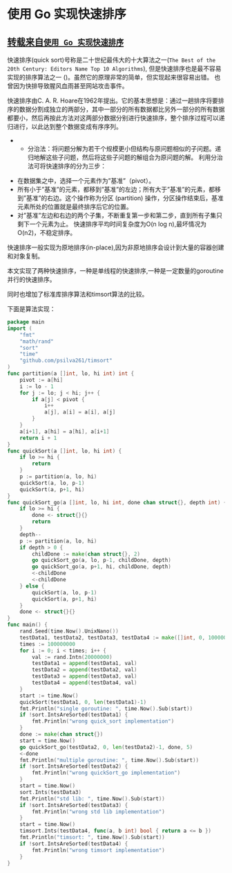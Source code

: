 
# 使用 Go 实现快速排序

## [转载来自`使用 Go 实现快速排序`](http://colobu.com/2018/06/26/implement-quick-sort-in-golang/#more)

快速排序(quick sort)号称是二十世纪最伟大的十大算法之一(`The Best of the 20th Century: Editors Name Top 10 Algorithms`), 但是快速排序也是最不容易实现的排序算法之一 ()。虽然它的原理非常的简单，但实现起来很容易出错。 也曾因为快排导致腥风血雨甚至网站攻击事件。

快速排序由C. A. R. Hoare在1962年提出。它的基本思想是：通过一趟排序将要排序的数据分割成独立的两部分，其中一部分的所有数据都比另外一部分的所有数据都要小，然后再按此方法对这两部分数据分别进行快速排序，整个排序过程可以递归进行，以此达到整个数据变成有序序列。
- - 分治法：将问题分解为若干个规模更小但结构与原问题相似的子问题。递归地解这些子问题，然后将这些子问题的解组合为原问题的解。
利用分治法可将快速排序的分为三步：

* 在数据集之中，选择一个元素作为”基准”（pivot）。
* 所有小于”基准”的元素，都移到”基准”的左边；所有大于”基准”的元素，都移到”基准”的右边。这个操作称为分区 (partition) 操作，分区操作结束后，基准元素所处的位置就是最终排序后它的位置。
* 对”基准”左边和右边的两个子集，不断重复第一步和第二步，直到所有子集只剩下一个元素为止。
快速排序平均时间复杂度为O(n log n),最坏情况为O(n2)，不稳定排序。

快速排序一般实现为原地排序(in-place),因为非原地排序会设计到大量的容器创建和对象复制。

本文实现了两种快速排序，一种是单线程的快速排序,一种是一定数量的goroutine并行的快速排序。

同时也增加了标准库排序算法和timsort算法的比较。

下面是算法实现：
```go
package main
import (
	"fmt"
	"math/rand"
	"sort"
	"time"
	"github.com/psilva261/timsort"
)
func partition(a []int, lo, hi int) int {
	pivot := a[hi]
	i := lo - 1
	for j := lo; j < hi; j++ {
		if a[j] < pivot {
			i++
			a[j], a[i] = a[i], a[j]
		}
	}
	a[i+1], a[hi] = a[hi], a[i+1]
	return i + 1
}
func quickSort(a []int, lo, hi int) {
	if lo >= hi {
		return
	}
	p := partition(a, lo, hi)
	quickSort(a, lo, p-1)
	quickSort(a, p+1, hi)
}
func quickSort_go(a []int, lo, hi int, done chan struct{}, depth int) {
	if lo >= hi {
		done <- struct{}{}
		return
	}
	depth--
	p := partition(a, lo, hi)
	if depth > 0 {
		childDone := make(chan struct{}, 2)
		go quickSort_go(a, lo, p-1, childDone, depth)
		go quickSort_go(a, p+1, hi, childDone, depth)
		<-childDone
		<-childDone
	} else {
		quickSort(a, lo, p-1)
		quickSort(a, p+1, hi)
	}
	done <- struct{}{}
}
func main() {
	rand.Seed(time.Now().UnixNano())
	testData1, testData2, testData3, testData4 := make([]int, 0, 100000000), make([]int, 0, 100000000), make([]int, 0, 100000000), make([]int, 0, 100000000)
	times := 100000000
	for i := 0; i < times; i++ {
		val := rand.Intn(20000000)
		testData1 = append(testData1, val)
		testData2 = append(testData2, val)
		testData3 = append(testData3, val)
		testData4 = append(testData4, val)
	}
	start := time.Now()
	quickSort(testData1, 0, len(testData1)-1)
	fmt.Println("single goroutine: ", time.Now().Sub(start))
	if !sort.IntsAreSorted(testData1) {
		fmt.Println("wrong quick_sort implementation")
	}
	done := make(chan struct{})
	start = time.Now()
	go quickSort_go(testData2, 0, len(testData2)-1, done, 5)
	<-done
	fmt.Println("multiple goroutine: ", time.Now().Sub(start))
	if !sort.IntsAreSorted(testData2) {
		fmt.Println("wrong quickSort_go implementation")
	}
	start = time.Now()
	sort.Ints(testData3)
	fmt.Println("std lib: ", time.Now().Sub(start))
	if !sort.IntsAreSorted(testData3) {
		fmt.Println("wrong std lib implementation")
	}
	start = time.Now()
	timsort.Ints(testData4, func(a, b int) bool { return a <= b })
	fmt.Println("timsort: ", time.Now().Sub(start))
	if !sort.IntsAreSorted(testData4) {
		fmt.Println("wrong timsort implementation")
	}
}
```